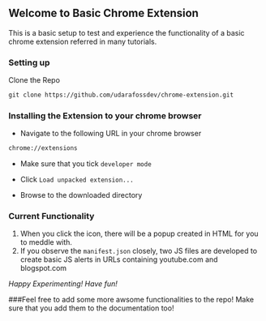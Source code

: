 ## Welcome to Basic Chrome Extension

This is a basic setup to test and experience the functionality of a basic chrome extension referred in many tutorials.

### Setting up

Clone the Repo
```markdown
git clone https://github.com/udarafossdev/chrome-extension.git
```

### Installing the Extension to your chrome browser

- Navigate to the following URL in your chrome browser
```markdown
chrome://extensions
```
- Make sure that you tick `developer mode`

- Click `Load unpacked extension...`

- Browse to the downloaded directory

### Current Functionality

1. When you click the icon, there will be a popup created in HTML for you to meddle with.
2. If you observe the `manifest.json` closely, two JS files are developed to create basic JS alerts in URLs containing youtube.com and blogspot.com

_Happy Experimenting! Have fun!_

###Feel free to add some more awsome functionalities to the repo!
Make sure that you add them to the documentation too!

